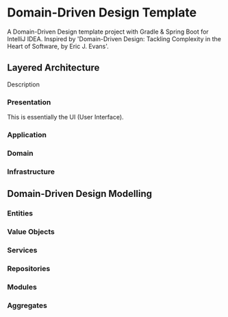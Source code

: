 # Domain-Driven Design Template
A Domain-Driven Design template project with Gradle &amp; Spring Boot for IntelliJ IDEA. Inspired by 'Domain-Driven Design: Tackling Complexity in the Heart of Software, by Eric J. Evans'.

## Layered Architecture 
Description

### Presentation
This is essentially the UI (User Interface).

### Application

### Domain

### Infrastructure

## Domain-Driven Design Modelling

### Entities

### Value Objects

### Services

### Repositories

### Modules

### Aggregates